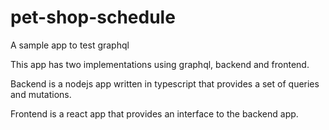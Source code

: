 # pet-shop-schedule

A sample app to test graphql

This app has two implementations using graphql, backend and frontend.

Backend is a nodejs app written in typescript that provides a set of queries and mutations.

Frontend is a react app that provides an interface to the backend app.
